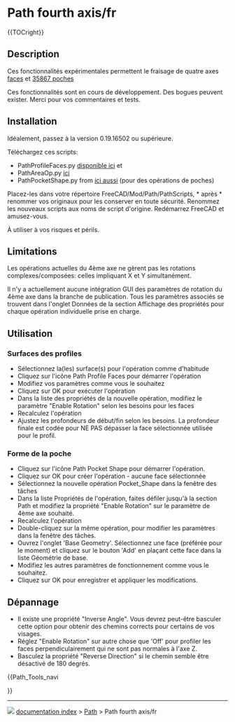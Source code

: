 # Path fourth axis/fr
{{TOCright}}

## Description

Ces fonctionnalités expérimentales permettent le fraisage de quatre axes [faces](https://forum.freecadweb.org/viewtopic.php?f=15&t=36773) et [35867 poches](https://forum.freecadweb.org/viewtopic.php?f=15&t=)

Ces fonctionnalités sont en cours de développement. Des bogues peuvent exister. Merci pour vos commentaires et tests.

## Installation

Idéalement, passez à la version 0.19.16502 ou supérieure.

Téléchargez ces scripts:

-   PathProfileFaces.py [disponible ici](https://forum.freecadweb.org/viewtopic.php?f=15&t=36773) et
-   PathAreaOp.py [ici](https://forum.freecadweb.org/viewtopic.php?f=15&t=35867)
-   PathPocketShape.py from [ici aussi](https://forum.freecadweb.org/viewtopic.php?f=15&t=35867) (pour des opérations de poches)

Placez-les dans votre répertoire FreeCAD/Mod/Path/PathScripts, \* après \* renommer vos originaux pour les conserver en toute sécurité. Renommez les nouveaux scripts aux noms de script d\'origine. Redémarrez FreeCAD et amusez-vous.

À utiliser à vos risques et périls.

## Limitations

Les opérations actuelles du 4ème axe ne gèrent pas les rotations complexes/composées: celles impliquant X et Y simultanément.

Il n\'y a actuellement aucune intégration GUI des paramètres de rotation du 4ème axe dans la branche de publication. Tous les paramètres associés se trouvent dans l\'onglet Données de la section Affichage des propriétés pour chaque opération individuelle prise en charge.

## Utilisation

### Surfaces des profiles 

-   Sélectionnez la(les) surface(s) pour l\'opération comme d\'habitude
-   Cliquez sur l\'icône Path Profile Faces pour démarrer l\'opération
-   Modifiez vos paramètres comme vous le souhaitez
-   Cliquez sur OK pour exécuter l\'opération
-   Dans la liste des propriétés de la nouvelle opération, modifiez le paramètre \"Enable Rotation\" selon les besoins pour les faces
-   Recalculez l\'opération
-   Ajustez les profondeurs de début/fin selon les besoins. La profondeur finale est codée pour NE PAS dépasser la face sélectionnée utilisée pour le profil.

### Forme de la poche 

-   Cliquez sur l\'icône Path Pocket Shape pour démarrer l\'opération.
-   Cliquez sur OK pour créer l\'opération - aucune face sélectionnée
-   Sélectionnez la nouvelle opération Pocket\_Shape dans la fenêtre des tâches
-   Dans la liste Propriétés de l\'opération, faites défiler jusqu\'à la section Path et modifiez la propriété \"Enable Rotation\" sur le paramètre de 4ème axe souhaité.
-   Recalculez l\'opération
-   Double-cliquez sur la même opération, pour modifier les paramètres dans la fenêtre des tâches.
-   Ouvrez l\'onglet \'Base Geometry\'. Sélectionnez une face (préférée pour le moment) et cliquez sur le bouton \'Add\' en plaçant cette face dans la liste Géométrie de base.
-   Modifiez les autres paramètres de fonctionnement comme vous le souhaitez.
-   Cliquez sur OK pour enregistrer et appliquer les modifications.

## Dépannage

-   Il existe une propriété \"Inverse Angle\". Vous devrez peut-être basculer cette option pour obtenir des chemins corrects pour certains de vos visages.
-   Réglez \"Enable Rotation\" sur autre chose que \'Off\' pour profiler les faces perpendiculairement qui ne sont pas normales à l\'axe Z.
-   Basculez la propriété \"Reverse Direction\" si le chemin semble être désactivé de 180 degrés.





{{Path_Tools_navi

}}



---
![](images/Right_arrow.png) [documentation index](../README.md) > [Path](Path_Workbench.md) > Path fourth axis/fr
